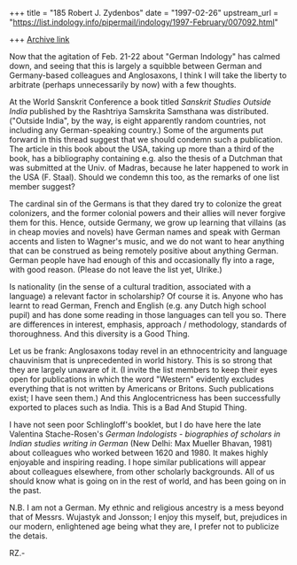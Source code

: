 +++
title = "185 Robert J. Zydenbos"
date = "1997-02-26"
upstream_url = "https://list.indology.info/pipermail/indology/1997-February/007092.html"

+++
[Archive link](https://list.indology.info/pipermail/indology/1997-February/007092.html)

Now that the agitation of Feb. 21-22 about "German Indology" has calmed
down, and seeing that this is largely a squibble between German and
Germany-based colleagues and Anglosaxons, I think I will take the
liberty to arbitrate (perhaps unnecessarily by now) with a few thoughts.

At the World Sanskrit Conference a book titled _Sanskrit Studies Outside
India_ published by the Rashtriya Samskrita Samsthana was distributed.
("Outside India", by the way, is eight apparently random countries, not
including any German-speaking country.) Some of the arguments put
forward in this thread suggest that we should condemn such a
publication. The article in this book about the USA, taking up more than
a third of the book, has a bibliography containing e.g. also the thesis
of a Dutchman that was submitted at the Univ. of  Madras, because he
later happened to work in the USA (F. Staal). Should we condemn this
too, as the remarks of one list member suggest?

The cardinal sin of the Germans is that they dared try to colonize the
great colonizers, and the former colonial powers and their allies will
never forgive them for this. Hence, outside Germany, we grow up learning
that villains (as in cheap movies and novels) have German names and
speak with German accents and listen to Wagner's music, and we do not
want to hear anything that can be construed as being remotely positive
about anything German. German people have had enough of this and
occasionally fly into a rage, with good reason. (Please do not leave the
list yet, Ulrike.)

Is nationality (in the sense of a cultural tradition, associated with a
language) a relevant factor in scholarship? Of course it is. Anyone who
has learnt to read German, French and English (e.g. any Dutch high
school pupil) and has done some reading in those languages can tell you
so. There are differences in interest, emphasis, approach / methodology,
standards of thoroughness. And this diversity is a Good Thing.

Let us be frank: Anglosaxons today revel in an ethnocentricity and
language chauvinism that is unprecedented in world history. This is so
strong that they are largely unaware of it. (I invite the list members
to keep their eyes open for publications in which the word "Western"
evidently excludes everything that is not written by Americans or
Britons. Such publications exist; I have seen them.) And this
Anglocentricness has been successfully exported to places such as India.
This is a Bad And Stupid Thing.

I have not seen poor Schlingloff's booklet, but I do have here the late
Valentina Stache-Rosen's _German Indologists - biographies of scholars
in Indian studies writing in German_ (New Delhi: Max Mueller Bhavan,
1981) about colleagues who worked between 1620 and 1980. It makes highly
enjoyable and inspiring reading. I hope similar publications will appear
about colleagues elsewhere, from other scholarly backgrounds. All of us
should know what is going on in the rest of world, and has been going on
in the past.

N.B. I am not a German. My ethnic and religious ancestry is a mess
beyond that of Messrs. Wujastyk and Jonsson; I enjoy this myself, but,
prejudices in our modern, enlightened age being what they are, I prefer
not to publicize the detais.

RZ.-




